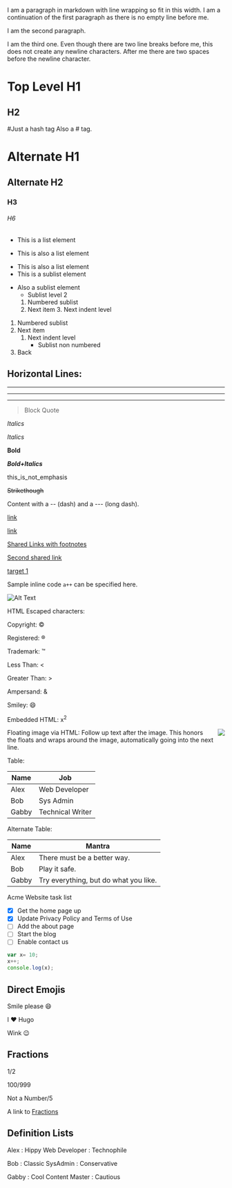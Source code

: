 I am a paragraph in markdown with line
wrapping so fit in this width.
I am a continuation of the first paragraph
as there is no empty line before me.

I am the second paragraph.


I am the third one. Even though there are
two line breaks before me, this does not
create any newline characters. After me there
are two spaces before the newline character.

Top Level H1
=============
H2
---

#Just a hash tag
Also a # tag.
# Alternate H1
## Alternate H2
### H3
###### H6

* This is a list element
+ This is also a list element
- This is also a list element
 - This is a sublist element
 + Also a sublist element
     + Sublist level 2
     1. Numbered sublist
     2. Next item
        3. Next indent level

1. Numbered sublist
2. Next item
     1. Next indent level
        * Sublist non numbered
3. Back

Horizontal Lines:
------------------------------------
***********************************
***
---

> Block Quote

*Italics*

_Italics_

__Bold__

___Bold+Italics___

this_is_not_emphasis

~~Strikethough~~

Content with a -- (dash) and a --- (long dash).

[link](http://link/path/to/target)

[link](http://link/path/to/target "TITLE ON LINK")

[Shared Links with footnotes][target 1]

[Second shared link][target 1]

[target 1]

[target 1]: http://footnote.com

Sample inline code `a++` can be specified here.

![Alt Text](/path/to/image "Optional Tooltip")

HTML Escaped characters:

Copyright: &copy;

Registered: &reg;

Trademark: &trade;

Less Than: &lt;

Greater Than: &gt;

Ampersand: &amp;

Smiley: &#x1F604;

Embedded HTML: x<sup>2</sup>


Floating image via HTML: <img src="/path/to/image.png" style="float: right; padding: 0 0 0 10px"> Follow up text after the image. This honors the floats and wraps around the image, automatically going into the next line.

Table:

   | Name  | Job              |
   | ----- | ---------------- |
   | Alex  | Web Developer    |
   | Bob   | Sys Admin        |
   | Gabby | Technical Writer |

Alternate Table:

| Name  | Mantra                                |
| ----- | ------------------------------------- |
| Alex  | There must be a better way.           |
| Bob   | Play it safe.                         |
| Gabby | Try everything, but do what you like. |

Acme Website task list
- [x] Get the home page up
- [x] Update Privacy Policy and Terms of Use
- [ ] Add the about page
- [ ] Start the blog
- [ ] Enable contact us

```js
var x= 10;
x++;
console.log(x);
```

## Direct Emojis
Smile please :smile:

I :heart: Hugo

Wink :wink:


## Fractions

1/2

100/999

Not a Number/5

A link to [Fractions](#fractions)


## Definition Lists

Alex
: Hippy Web Developer
: Technophile

Bob
: Classic SysAdmin
: Conservative

Gabby
: Cool Content Master
: Cautious
